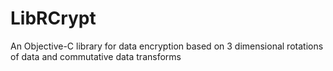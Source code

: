LibRCrypt
=========

An Objective-C library for data encryption based on 3 dimensional rotations of data and commutative data transforms